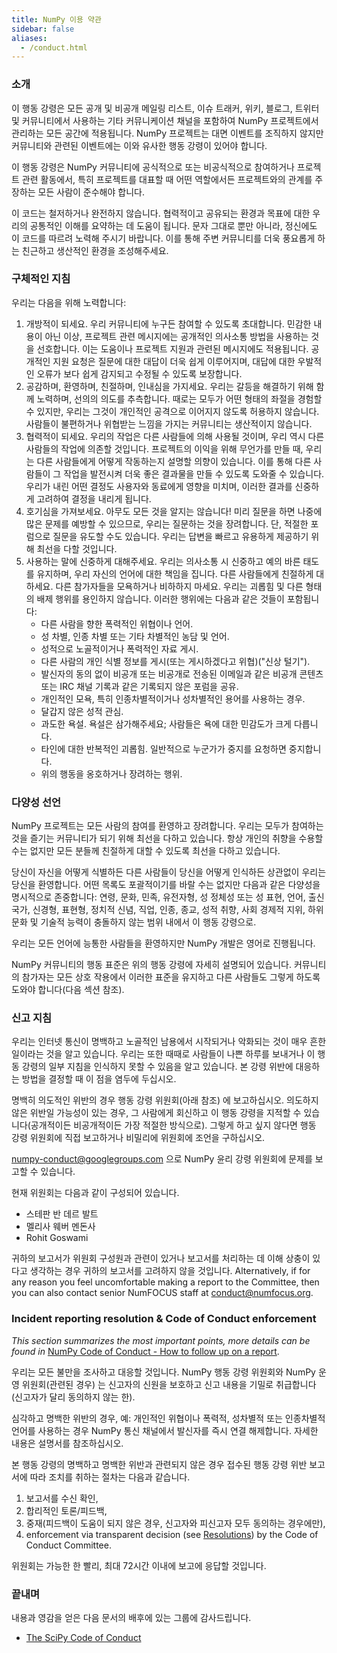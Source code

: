 ```yaml
---
title: NumPy 이용 약관
sidebar: false
aliases:
  - /conduct.html
---
```


### 소개

이 행동 강령은 모든 공개 및 비공개 메일링 리스트, 이슈 트래커, 위키, 블로그, 트위터 및 커뮤니티에서 사용하는 기타 커뮤니케이션 채널을 포함하여 NumPy 프로젝트에서 관리하는 모든 공간에 적용됩니다. NumPy 프로젝트는 대면 이벤트를 조직하지 않지만 커뮤니티와 관련된 이벤트에는 이와 유사한 행동 강령이 있어야 합니다.

이 행동 강령은 NumPy 커뮤니티에 공식적으로 또는 비공식적으로 참여하거나 프로젝트 관련 활동에서, 특히 프로젝트를 대표할 때 어떤 역할에서든 프로젝트와의 관계를 주장하는 모든 사람이 준수해야 합니다.

이 코드는 철저하거나 완전하지 않습니다. 협력적이고 공유되는 환경과 목표에 대한 우리의 공통적인 이해를 요약하는 데 도움이 됩니다. 문자 그대로 뿐만 아니라, 정신에도 이 코드를 따르려 노력해 주시기 바랍니다. 이를 통해 주변 커뮤니티를 더욱 풍요롭게 하는 친근하고 생산적인 환경을 조성해주세요.

### 구체적인 지침

우리는 다음을 위해 노력합니다:

1. 개방적이 되세요. 우리 커뮤니티에 누구든 참여할 수 있도록 초대합니다. 민감한 내용이 아닌 이상, 프로젝트 관련 메시지에는 공개적인 의사소통 방법을 사용하는 것을 선호합니다. 이는 도움이나 프로젝트 지원과 관련된 메시지에도 적용됩니다. 공개적인 지원 요청은 질문에 대한 대답이 더욱 쉽게 이루어지며, 대답에 대한 우발적인 오류가 보다 쉽게 감지되고 수정될 수 있도록 보장합니다.
2. 공감하며, 환영하며, 친절하며, 인내심을 가지세요. 우리는 갈등을 해결하기 위해 함께 노력하며, 선의의 의도를 추측합니다. 때로는 모두가 어떤 형태의 좌절을 경험할 수 있지만, 우리는 그것이 개인적인 공격으로 이어지지 않도록 허용하지 않습니다. 사람들이 불편하거나 위협받는 느낌을 가지는 커뮤니티는 생산적이지 않습니다.
3. 협력적이 되세요. 우리의 작업은 다른 사람들에 의해 사용될 것이며, 우리 역시 다른 사람들의 작업에 의존할 것입니다. 프로젝트의 이익을 위해 무언가를 만들 때, 우리는 다른 사람들에게 어떻게 작동하는지 설명할 의향이 있습니다. 이를 통해 다른 사람들이 그 작업을 발전시켜 더욱 좋은 결과물을 만들 수 있도록 도와줄 수 있습니다. 우리가 내린 어떤 결정도 사용자와 동료에게 영향을 미치며, 이러한 결과를 신중하게 고려하여 결정을 내리게 됩니다.
4. 호기심을 가져보세요. 아무도 모든 것을 알지는 않습니다! 미리 질문을 하면 나중에 많은 문제를 예방할 수 있으므로, 우리는 질문하는 것을 장려합니다. 단, 적절한 포럼으로 질문을 유도할 수도 있습니다. 우리는 답변을 빠르고 유용하게 제공하기 위해 최선을 다할 것입니다.
5. 사용하는 말에 신중하게 대해주세요. 우리는 의사소통 시 신중하고 예의 바른 태도를 유지하며, 우리 자신의 언어에 대한 책임을 집니다. 다른 사람들에게 친절하게 대하세요. 다른 참가자들을 모욕하거나 비하하지 마세요. 우리는 괴롭힘 및 다른 형태의 배제 행위를 용인하지 않습니다. 이러한 행위에는 다음과 같은 것들이 포함됩니다:
   - 다른 사람을 향한 폭력적인 위협이나 언어.
   - 성 차별, 인종 차별 또는 기타 차별적인 농담 및 언어.
   - 성적으로 노골적이거나 폭력적인 자료 게시.
   - 다른 사람의 개인 식별 정보를 게시(또는 게시하겠다고 위협)("신상 털기").
   - 발신자의 동의 없이 비공개 또는 비공개로 전송된 이메일과 같은 비공개 콘텐츠 또는 IRC 채널 기록과 같은 기록되지 않은 포럼을 공유.
   - 개인적인 모욕, 특히 인종차별적이거나 성차별적인 용어를 사용하는 경우.
   - 달갑지 않은 성적 관심.
   - 과도한 욕설. 욕설은 삼가해주세요; 사람들은 욕에 대한 민감도가 크게 다릅니다.
   - 타인에 대한 반복적인 괴롭힘. 일반적으로 누군가가 중지를 요청하면 중지합니다.
   - 위의 행동을 옹호하거나 장려하는 행위.

### 다양성 선언

NumPy 프로젝트는 모든 사람의 참여를 환영하고 장려합니다. 우리는 모두가 참여하는 것을 즐기는 커뮤니티가 되기 위해 최선을 다하고 있습니다. 항상 개인의 취향을 수용할 수는 없지만 모든 분들께 친절하게 대할 수 있도록 최선을 다하고 있습니다.

당신이 자신을 어떻게 식별하든 다른 사람들이 당신을 어떻게 인식하든 상관없이 우리는 당신을 환영합니다. 어떤 목록도 포괄적이기를 바랄 수는 없지만 다음과 같은 다양성을 명시적으로 존중합니다: 연령, 문화, 민족, 유전자형, 성 정체성 또는 성 표현, 언어, 출신 국가, 신경형, 표현형, 정치적 신념, 직업, 인종, 종교, 성적 취향, 사회 경제적 지위, 하위 문화 및 기술적 능력이 충돌하지 않는 범위 내에서 이 행동 강령으로.

우리는 모든 언어에 능통한 사람들을 환영하지만 NumPy 개발은 영어로 진행됩니다.

NumPy 커뮤니티의 행동 표준은 위의 행동 강령에 자세히 설명되어 있습니다. 커뮤니티의 참가자는 모든 상호 작용에서 이러한 표준을 유지하고 다른 사람들도 그렇게 하도록 도와야 합니다(다음 섹션 참조).

### 신고 지침

우리는 인터넷 통신이 명백하고 노골적인 남용에서 시작되거나 악화되는 것이 매우 흔한 일이라는 것을 알고 있습니다. 우리는 또한 때때로 사람들이 나쁜 하루를 보내거나 이 행동 강령의 일부 지침을 인식하지 못할 수 있음을 알고 있습니다. 본 강령 위반에 대응하는 방법을 결정할 때 이 점을 염두에 두십시오.

명백히 의도적인 위반의 경우 행동 강령 위원회(아래 참조) 에 보고하십시오. 의도하지 않은 위반일 가능성이 있는 경우, 그 사람에게 회신하고 이 행동 강령을 지적할 수 있습니다(공개적이든 비공개적이든 가장 적절한 방식으로). 그렇게 하고 싶지 않다면 행동 강령 위원회에 직접 보고하거나 비밀리에 위원회에 조언을 구하십시오.

numpy-conduct@googlegroups.com 으로 NumPy 윤리 강령 위원회에 문제를 보고할 수 있습니다.

현재 위원회는 다음과 같이 구성되어 있습니다.

- 스테판 반 데르 발트
- 멜리사 웨버 멘돈사
- Rohit Goswami

귀하의 보고서가 위원회 구성원과 관련이 있거나 보고서를 처리하는 데 이해 상충이 있다고 생각하는 경우 귀하의 보고서를 고려하지 않을 것입니다. Alternatively, if for any reason you feel uncomfortable making a report to the Committee, then you can also contact senior NumFOCUS staff at [conduct@numfocus.org](https://numfocus.org/code-of-conduct#persons-responsible).

### Incident reporting resolution & Code of Conduct enforcement

_This section summarizes the most important points, more details can be found in_ [NumPy Code of Conduct - How to follow up on a report](report-handling-manual).

우리는 모든 불만을 조사하고 대응할 것입니다. NumPy 행동 강령 위원회와 NumPy 운영 위원회(관련된 경우) 는 신고자의 신원을 보호하고 신고 내용을 기밀로 취급합니다(신고자가 달리 동의하지 않는 한).

심각하고 명백한 위반의 경우, 예: 개인적인 위협이나 폭력적, 성차별적 또는 인종차별적 언어를 사용하는 경우 NumPy 통신 채널에서 발신자를 즉시 연결 해제합니다. 자세한 내용은 설명서를 참조하십시오.

본 행동 강령의 명백하고 명백한 위반과 관련되지 않은 경우 접수된 행동 강령 위반 보고서에 따라 조치를 취하는 절차는 다음과 같습니다.

1. 보고서를 수신 확인,
2. 합리적인 토론/피드백,
3. 중재(피드백이 도움이 되지 않은 경우, 신고자와 피신고자 모두 동의하는 경우에만),
4. enforcement via transparent decision (see [Resolutions](report-handling-manual/#resolutions)) by the Code of Conduct Committee.

위원회는 가능한 한 빨리, 최대 72시간 이내에 보고에 응답할 것입니다.

### 끝내며

내용과 영감을 얻은 다음 문서의 배후에 있는 그룹에 감사드립니다.

- [The SciPy Code of Conduct](https://docs.scipy.org/doc/scipy/dev/conduct/code_of_conduct.html)

